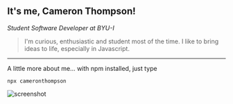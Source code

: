 <h2>It's me, Cameron Thompson!</h2>
<p><em>Student Software Developer at BYU-I</br>
</em></p>


> I'm curious, enthusiastic and student most of the time. I like to bring ideas to life, especially in Javascript. 

-----------

A little more about me... with npm installed, just type

```
npx cameronthompson
```

<img alt="screenshot" src="" />



